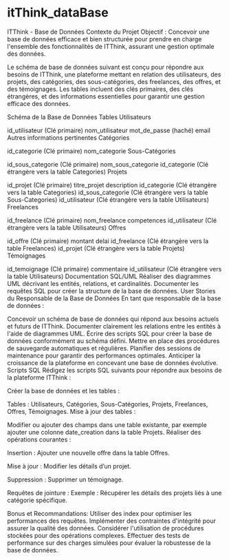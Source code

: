 # itThink_dataBase

ITThink - Base de Données
Contexte du Projet
Objectif : Concevoir une base de données efficace et bien structurée pour prendre en charge l'ensemble des fonctionnalités de ITThink, assurant une gestion optimale des données.

Le schéma de base de données suivant est conçu pour répondre aux besoins de ITThink, une plateforme mettant en relation des utilisateurs, des projets, des catégories, des sous-catégories, des freelances, des offres, et des témoignages. Les tables incluent des clés primaires, des clés étrangères, et des informations essentielles pour garantir une gestion efficace des données.

Schéma de la Base de Données
Tables
Utilisateurs

id_utilisateur (Clé primaire)
nom_utilisateur
mot_de_passe (haché)
email
Autres informations pertinentes
Catégories

id_categorie (Clé primaire)
nom_categorie
Sous-Catégories

id_sous_categorie (Clé primaire)
nom_sous_categorie
id_categorie (Clé étrangère vers la table Categories)
Projets

id_projet (Clé primaire)
titre_projet
description
id_categorie (Clé étrangère vers la table Categories)
id_sous_categorie (Clé étrangère vers la table Sous-Categories)
id_utilisateur (Clé étrangère vers la table Utilisateurs)
Freelances

id_freelance (Clé primaire)
nom_freelance
competences
id_utilisateur (Clé étrangère vers la table Utilisateurs)
Offres

id_offre (Clé primaire)
montant
delai
id_freelance (Clé étrangère vers la table Freelances)
id_projet (Clé étrangère vers la table Projets)
Témoignages

id_temoignage (Clé primaire)
commentaire
id_utilisateur (Clé étrangère vers la table Utilisateurs)
Documentation SQL/UML
Réaliser des diagrammes UML décrivant les entités, relations, et cardinalités.
Documenter les requêtes SQL pour créer la structure de la base de données.
User Stories du Responsable de la Base de Données
En tant que responsable de la base de données :

Concevoir un schéma de base de données qui répond aux besoins actuels et futurs de ITThink.
Documenter clairement les relations entre les entités à l'aide de diagrammes UML.
Écrire des scripts SQL pour créer la base de données conformément au schéma défini.
Mettre en place des procédures de sauvegarde automatiques et régulières.
Planifier des sessions de maintenance pour garantir des performances optimales.
Anticiper la croissance de la plateforme en concevant une base de données évolutive.
Scripts SQL
Rédigez les scripts SQL suivants pour répondre aux besoins de la plateforme ITThink :

Créer la base de données et les tables :

Tables : Utilisateurs, Catégories, Sous-Catégories, Projets, Freelances, Offres, Témoignages.
Mise à jour des tables :

Modifier ou ajouter des champs dans une table existante, par exemple ajouter une colonne date_creation dans la table Projets.
Réaliser des opérations courantes :

Insertion : Ajouter une nouvelle offre dans la table Offres.

Mise à jour : Modifier les détails d’un projet.

Suppression : Supprimer un témoignage.

Requêtes de jointure :
Exemple : Récupérer les détails des projets liés à une catégorie spécifique.

Bonus et Recommandations:
Utiliser des index pour optimiser les performances des requêtes.
Implémenter des contraintes d'intégrité pour assurer la qualité des données.
Considérer l'utilisation de procédures stockées pour des opérations complexes.
Effectuer des tests de performance sur des charges simulées pour évaluer la robustesse de la base de données.
